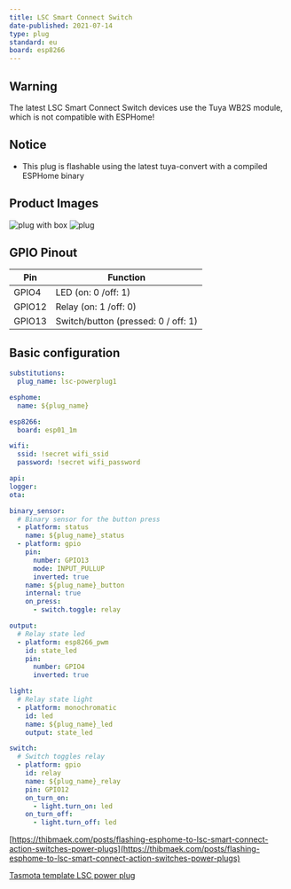 ```yaml
---
title: LSC Smart Connect Switch
date-published: 2021-07-14
type: plug
standard: eu
board: esp8266
---
```


## Warning

The latest LSC Smart Connect Switch devices use the Tuya WB2S module, which is not compatible with ESPHome!

## Notice

- This plug is flashable using the latest tuya-convert with a compiled ESPHome binary

## Product Images

![plug with box](https://www.action.com/globalassets/cmsarticleimages/79/77/2578677_8712879142799-111.png?preset=mediaSliderImageLargeHD)
![plug](https://www.action.com/globalassets/cmsarticleimages/79/78/2578677_8712879142799-110_02.png?preset=mediaSliderImageLargeHD)

## GPIO Pinout

| Pin    | Function                            |
| ------ | ----------------------------------- |
| GPIO4  | LED (on: 0 /off: 1)                 |
| GPIO12 | Relay (on: 1 /off: 0)               |
| GPIO13 | Switch/button (pressed: 0 / off: 1) |

## Basic configuration

```yml
substitutions:
  plug_name: lsc-powerplug1

esphome:
  name: ${plug_name}

esp8266:
  board: esp01_1m

wifi:
  ssid: !secret wifi_ssid
  password: !secret wifi_password

api:
logger:
ota:

binary_sensor:
  # Binary sensor for the button press
  - platform: status
    name: ${plug_name}_status
  - platform: gpio
    pin:
      number: GPIO13
      mode: INPUT_PULLUP
      inverted: true
    name: ${plug_name}_button
    internal: true
    on_press:
      - switch.toggle: relay

output:
  # Relay state led
  - platform: esp8266_pwm
    id: state_led
    pin:
      number: GPIO4
      inverted: true

light:
  # Relay state light
  - platform: monochromatic
    id: led
    name: ${plug_name}_led
    output: state_led

switch:
  # Switch toggles relay
  - platform: gpio
    id: relay
    name: ${plug_name}_relay
    pin: GPIO12
    on_turn_on:
      - light.turn_on: led
    on_turn_off:
      - light.turn_off: led
```

[https://thibmaek.com/posts/flashing-esphome-to-lsc-smart-connect-action-switches-power-plugs](https://thibmaek.com/posts/flashing-esphome-to-lsc-smart-connect-action-switches-power-plugs)

[Tasmota template LSC power plug](https://templates.blakadder.com/lsc_smart_connect_power_plug.html)
